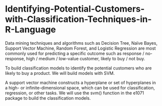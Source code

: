 # Identifying-Potential-Customers-with-Classification-Techniques-in-R-Language

Data mining techniques and algorithms such as Decision Tree, Naïve Bayes, Support Vector Machine, Random Forest, and Logistic Regression are most commonly used for predicting a specific outcome such as response / no-response, high / medium / low-value customer, likely to buy / not buy.

To build classification models to identify the potential customers who are likely to buy a product. We will build models with SVM.

A support vector machine constructs a hyperplane or set of hyperplanes in a high- or infinite-dimensional space, which can be used for classification, regression, or other tasks. We will use the svm() function in the e1071 package to build the classification models.
